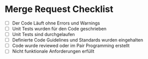 # Merge Request Checklist
- [ ] Der Code Läuft ohne Errors und Warnings
- [ ] Unit Tests wurden für den Code geschrieben
- [ ] Unit Tests sind durchgelaufen
- [ ] Definierte Code Guidelines und Standards wurden eingehalten
- [ ] Code wurde reviewed oder im Pair Programming erstellt
- [ ] Nicht funktionale Anforderungen erfüllt
